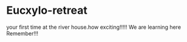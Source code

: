 # Eucxylo-retreat
your first time at the river house.how exciting!!!!!
We are learning here Remember!!!
